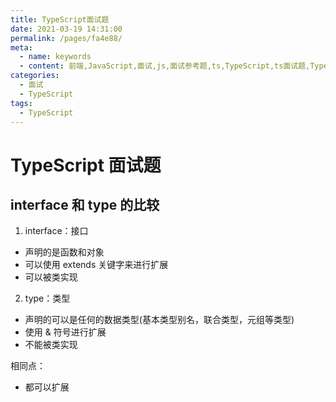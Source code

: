 ```yaml
---
title: TypeScript面试题
date: 2021-03-19 14:31:00
permalink: /pages/fa4e88/
meta:
  - name: keywords
  - content: 前端,JavaScript,面试,js,面试参考题,ts,TypeScript,ts面试题,TypeScript面试题
categories:
  - 面试
  - TypeScript
tags:
  - TypeScript
---
```


# TypeScript 面试题

## interface 和 type 的比较

1. interface：接口

- 声明的是函数和对象
- 可以使用 extends 关键字来进行扩展
- 可以被类实现

2. type：类型

- 声明的可以是任何的数据类型(基本类型别名，联合类型，元组等类型)
- 使用 & 符号进行扩展
- 不能被类实现

相同点：

- 都可以扩展
